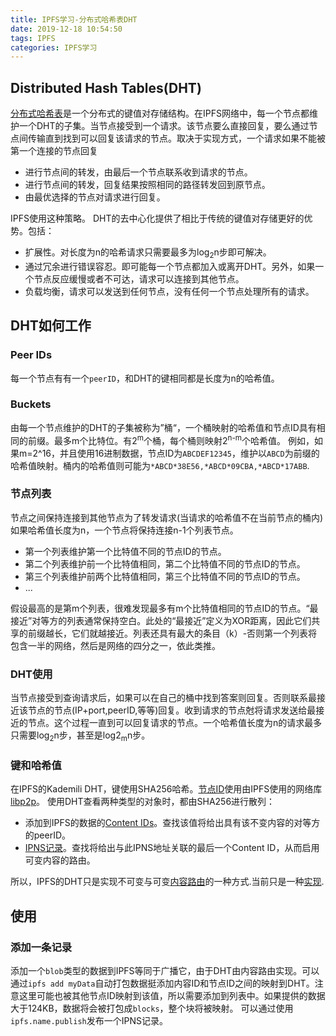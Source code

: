 ```yaml
---
title: IPFS学习-分布式哈希表DHT
date: 2019-12-18 10:54:50
tags: IPFS
categories: IPFS学习
---
```

## Distributed Hash Tables(DHT)
[分布式哈希表](https://en.wikipedia.org/wiki/Distributed_hash_table)是一个分布式的键值对存储结构。在IPFS网络中，每一个节点都维护一个DHT的子集。当节点接受到一个请求。该节点要么直接回复，要么通过节点间传输直到找到可以回复该请求的节点。取决于实现方式，一个请求如果不能被第一个连接的节点回复

* 进行节点间的转发，由最后一个节点联系收到请求的节点。
* 进行节点间的转发，回复结果按照相同的路径转发回到原节点。
* 由最优选择的节点对请求进行回复。

IPFS使用这种策略。
DHT的去中心化提供了相比于传统的键值对存储更好的优势。包括：

* 扩展性。对长度为n的哈希请求只需要最多为log<sub>2</sub>n步即可解决。
* 通过冗余进行错误容忍。即可能每一个节点都加入或离开DHT。另外，如果一个节点反应缓慢或者不可达，请求可以连接到其他节点。
* 负载均衡，请求可以发送到任何节点，没有任何一个节点处理所有的请求。

## DHT如何工作
### Peer IDs
每一个节点有有一个`peerID`，和DHT的键相同都是长度为n的哈希值。
### Buckets
由每一个节点维护的DHT的子集被称为”桶“，一个桶映射的哈希值和节点ID具有相同的前缀。最多m个比特位。有2<sup>m</sup>个桶，每个桶则映射2<sup>n-m</sup>个哈希值。
例如，如果m=2^16，并且使用16进制数据，节点ID为`ABCDEF12345`，维护以`ABCD`为前缀的哈希值映射。桶内的哈希值则可能为`*ABCD*38E56,*ABCD*09CBA,*ABCD*17ABB`.
### 节点列表
节点之间保持连接到其他节点为了转发请求(当请求的哈希值不在当前节点的桶内)
如果哈希值长度为n，一个节点将保持连接n-1个列表节点。

* 第一个列表维护第一个比特值不同的节点ID的节点。
* 第二个列表维护前一个比特值相同，第二个比特值不同的节点ID的节点。
* 第三个列表维护前两个比特值相同，第三个比特值不同的节点ID的节点。
* ...

假设最高的是第m个列表，很难发现最多有m个比特值相同的节点ID的节点。“最接近”对等方的列表通常保持空白。此处的“最接近”定义为XOR距离，因此它们共享的前缀越长，它们就越接近。列表还具有最大的条目（k）-否则第一个列表将包含一半的网络，然后是网络的四分之一，依此类推。

### DHT使用
当节点接受到查询请求后，如果可以在自己的桶中找到答案则回复。否则联系最接近该节点的节点(IP+port,peerID,等等)回复。收到请求的节点尅将请求发送给最接近的节点。这个过程一直到可以回复请求的节点。一个哈希值长度为n的请求最多只需要log<sub>2</sub>n步，甚至是log2<sub>m</sub>n步。

### 键和哈希值
在IPFS的Kademili DHT，键使用SHA256哈希。[节点ID](https://docs.libp2p.io/concepts/peer-id/)使用由IPFS使用的网络库[libp2p](https://libp2p.io/)。
使用DHT查看两种类型的对象时，都由SHA256进行散列：

* 添加到IPFS的数据的[Content IDs](https://docs.ipfs.io/guides/concepts/cid/)。查找该值将给出具有该不变内容的对等方的peerID。 
* [IPNS记录](https://docs.ipfs.io/guides/concepts/ipns/)。查找将给出与此IPNS地址关联的最后一个Content ID，从而启用可变内容的路由。

所以，IPFS的DHT只是实现不可变与可变[内容路由](https://docs.libp2p.io/concepts/content-routing/)的一种方式.当前只是一种[实现](https://libp2p.io/implementations/#peer-routing).

## 使用
### 添加一条记录
添加一个`blob`类型的数据到IPFS等同于广播它，由于DHT由内容路由实现。可以通过`ipfs add myData`自动打包数据挺添加内容ID和节点ID之间的映射到DHT。注意这里可能也被其他节点ID映射到该值，所以需要添加到列表中。如果提供的数据大于124KB，数据将会被打包成`blocks`，整个块将被映射。
可以通过使用`ipfs.name.publish`发布一个IPNS记录。